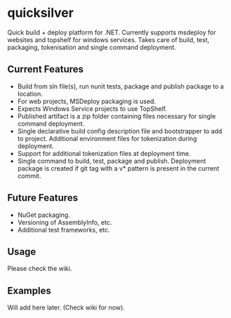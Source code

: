 # quicksilver
Quick build + deploy platform for .NET. Currently supports msdeploy for websites and topshelf for windows services. Takes care of build, test, packaging, tokenisation and single command deployment.

## Current Features

* Build from sln file(s), run nunit tests, package and publish package to a location.
* For web projects, MSDeploy packaging is used.
* Expects Windows Service projects to use TopShelf.
* Published artifact is a zip folder containing files necessary for single command deployment.
* Single declarative build config description file and bootstrapper to add to project. Additional environment files for tokenization during deployment.
* Support for additional tokenization files at deployment time.
* Single command to build, test, package and publish. Deployment package is created if git tag with a v* pattern is present in the current commit.

## Future Features

* NuGet packaging.
* Versioning of AssemblyInfo, etc.
* Additional test frameworks, etc.

## Usage

Please check the wiki.

## Examples

Will add here later. (Check wiki for now).

